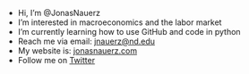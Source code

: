 - Hi, I’m @JonasNauerz
- I’m interested in macroeconomics and the labor market
- I’m currently learning how to use GitHub and code in python
- Reach me via email: jnauerz@nd.edu
- My website is: [jonasnauerz.com](https://www.jonasnauerz.com)
- Follow me on [Twitter](https://twitter.com/JonasNauerz) 

<!---
JonasNauerz/JonasNauerz is a ✨ special ✨ repository because its `README.md` (this file) appears on your GitHub profile.
You can click the Preview link to take a look at your changes.
--->
